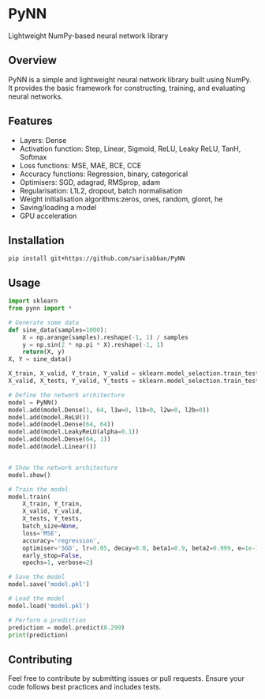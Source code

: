# PyNN
Lightweight NumPy-based neural network library

## Overview
PyNN is a simple and lightweight neural network library built using NumPy. It provides the basic framework for constructing, training, and evaluating neural networks.

## Features
* Layers: Dense
* Activation function: Step, Linear, Sigmoid, ReLU, Leaky ReLU, TanH, Softmax
* Loss functions: MSE, MAE, BCE, CCE
* Accuracy functions: Regression, binary, categorical
* Optimisers: SGD, adagrad, RMSprop, adam
* Regularisation: L1L2, dropout, batch normalisation
* Weight initialisation algorithms:zeros, ones, random, glorot, he
* Saving/loading a model
* GPU acceleration

## Installation
```
pip install git+https://github.com/sarisabban/PyNN
```

## Usage
```py
import sklearn
from pynn import *

# Generate some data
def sine_data(samples=1000):
    X = np.arange(samples).reshape(-1, 1) / samples
    y = np.sin(2 * np.pi * X).reshape(-1, 1)
    return(X, y)
X, Y = sine_data()

X_train, X_valid, Y_train, Y_valid = sklearn.model_selection.train_test_split(X, Y, train_size=600)
X_valid, X_tests, Y_valid, Y_tests = sklearn.model_selection.train_test_split(X, Y, train_size=200)

# Define the network architecture
model = PyNN()
model.add(model.Dense(1, 64, l1w=0, l1b=0, l2w=0, l2b=0))
model.add(model.ReLU())
model.add(model.Dense(64, 64))
model.add(model.LeakyReLU(alpha=0.1))
model.add(model.Dense(64, 1))
model.add(model.Linear())


# Show the network architecture
model.show()

# Train the model
model.train(
	X_train, Y_train,
	X_valid, Y_valid,
	X_tests, Y_tests,
	batch_size=None,
	loss='MSE',
	accuracy='regression',
	optimiser='SGD', lr=0.05, decay=0.0, beta1=0.9, beta2=0.999, e=1e-7,
	early_stop=False,
	epochs=1, verbose=2)

# Save the model
model.save('model.pkl')

# Load the model
model.load('model.pkl')

# Perform a prediction
prediction = model.predict(0.299)
print(prediction)
```

## Contributing
Feel free to contribute by submitting issues or pull requests. Ensure your code follows best practices and includes tests.
